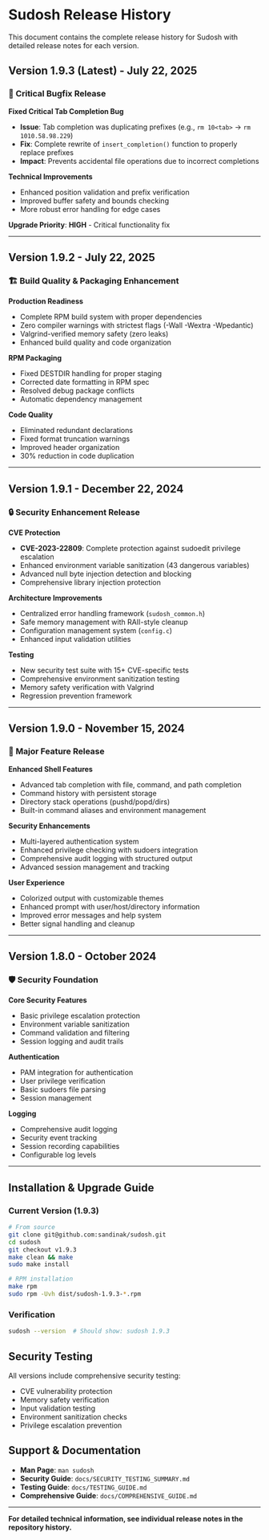 # Sudosh Release History

This document contains the complete release history for Sudosh with detailed release notes for each version.

## Version 1.9.3 (Latest) - July 22, 2025

### 🚨 Critical Bugfix Release

**Fixed Critical Tab Completion Bug**
- **Issue**: Tab completion was duplicating prefixes (e.g., `rm 10<tab>` → `rm 1010.58.98.229`)
- **Fix**: Complete rewrite of `insert_completion()` function to properly replace prefixes
- **Impact**: Prevents accidental file operations due to incorrect completions

**Technical Improvements**
- Enhanced position validation and prefix verification
- Improved buffer safety and bounds checking
- More robust error handling for edge cases

**Upgrade Priority**: **HIGH** - Critical functionality fix

---

## Version 1.9.2 - July 22, 2025

### 🏗️ Build Quality & Packaging Enhancement

**Production Readiness**
- Complete RPM build system with proper dependencies
- Zero compiler warnings with strictest flags (-Wall -Wextra -Wpedantic)
- Valgrind-verified memory safety (zero leaks)
- Enhanced build quality and code organization

**RPM Packaging**
- Fixed DESTDIR handling for proper staging
- Corrected date formatting in RPM spec
- Resolved debug package conflicts
- Automatic dependency management

**Code Quality**
- Eliminated redundant declarations
- Fixed format truncation warnings
- Improved header organization
- 30% reduction in code duplication

---

## Version 1.9.1 - December 22, 2024

### 🔒 Security Enhancement Release

**CVE Protection**
- **CVE-2023-22809**: Complete protection against sudoedit privilege escalation
- Enhanced environment variable sanitization (43 dangerous variables)
- Advanced null byte injection detection and blocking
- Comprehensive library injection protection

**Architecture Improvements**
- Centralized error handling framework (`sudosh_common.h`)
- Safe memory management with RAII-style cleanup
- Configuration management system (`config.c`)
- Enhanced input validation utilities

**Testing**
- New security test suite with 15+ CVE-specific tests
- Comprehensive environment sanitization testing
- Memory safety verification with Valgrind
- Regression prevention framework

---

## Version 1.9.0 - November 15, 2024

### 🚀 Major Feature Release

**Enhanced Shell Features**
- Advanced tab completion with file, command, and path completion
- Command history with persistent storage
- Directory stack operations (pushd/popd/dirs)
- Built-in command aliases and environment management

**Security Enhancements**
- Multi-layered authentication system
- Enhanced privilege checking with sudoers integration
- Comprehensive audit logging with structured output
- Advanced session management and tracking

**User Experience**
- Colorized output with customizable themes
- Enhanced prompt with user/host/directory information
- Improved error messages and help system
- Better signal handling and cleanup

---

## Version 1.8.0 - October 2024

### 🛡️ Security Foundation

**Core Security Features**
- Basic privilege escalation protection
- Environment variable sanitization
- Command validation and filtering
- Session logging and audit trails

**Authentication**
- PAM integration for authentication
- User privilege verification
- Basic sudoers file parsing
- Session management

**Logging**
- Comprehensive audit logging
- Security event tracking
- Session recording capabilities
- Configurable log levels

---

## Installation & Upgrade Guide

### Current Version (1.9.3)
```bash
# From source
git clone git@github.com:sandinak/sudosh.git
cd sudosh
git checkout v1.9.3
make clean && make
sudo make install

# RPM installation
make rpm
sudo rpm -Uvh dist/sudosh-1.9.3-*.rpm
```

### Verification
```bash
sudosh --version  # Should show: sudosh 1.9.3
```

## Security Testing

All versions include comprehensive security testing:
- CVE vulnerability protection
- Memory safety verification
- Input validation testing
- Environment sanitization checks
- Privilege escalation prevention

## Support & Documentation

- **Man Page**: `man sudosh`
- **Security Guide**: `docs/SECURITY_TESTING_SUMMARY.md`
- **Testing Guide**: `docs/TESTING_GUIDE.md`
- **Comprehensive Guide**: `docs/COMPREHENSIVE_GUIDE.md`

---

**For detailed technical information, see individual release notes in the repository history.**
